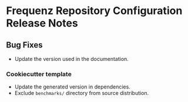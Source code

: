 # Frequenz Repository Configuration Release Notes

## Bug Fixes

- Update the version used in the documentation.

### Cookiecutter template

- Update the generated version in dependencies.
- Exclude `benchmarks/` directory from source distribution.

